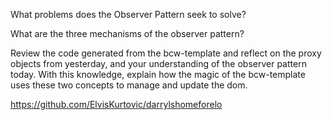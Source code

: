 What problems does the Observer Pattern seek to solve?

What are the three mechanisms of the observer pattern?

Review the code generated from the bcw-template and reflect on the proxy objects from yesterday, and your understanding of the observer pattern today. With this knowledge, explain how the magic of the bcw-template uses these two concepts to manage and update the dom.



https://github.com/ElvisKurtovic/darrylshomeforelo